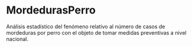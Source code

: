 # MordedurasPerro
Análisis estadístico del fenómeno relativo al número de casos de mordeduras por perro con el objeto de tomar medidas preventivas a nivel nacional.

